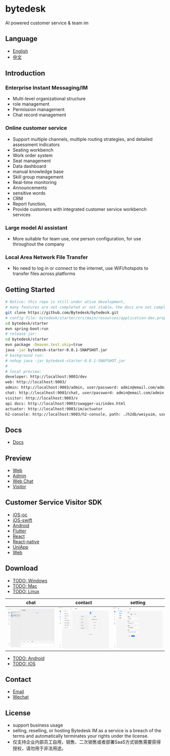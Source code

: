 <!--
 * @Author: jackning 270580156@qq.com
 * @Date: 2024-01-29 16:43:44
 * @LastEditors: jack ning github@bytedesk.com
 * @LastEditTime: 2024-05-15 21:31:40
 * @Description: bytedesk.com https://github.com/Bytedesk/bytedesk
 *   Please be aware of the BSL license restrictions before installing Bytedesk IM –
 *  selling, reselling, or hosting Bytedesk IM as a service is a breach of the terms and automatically terminates your rights under the license.
 *  仅支持企业内部员工自用，严禁用于销售、二次销售或者部署SaaS方式销售
 *  Business Source License 1.1: https://github.com/Bytedesk/bytedesk/blob/main/LICENSE
 *  contact: 270580156@qq.com
 *  联系：270580156@qq.com
 * Copyright (c) 2024 by bytedesk.com, All Rights Reserved.
-->

# bytedesk

AI powered customer service & team im

## Language

- [English](./README.md)
- [中文](./README.zh.md)

## Introduction

### Enterprise Instant Messaging/IM

- Multi-level organizational structure
- role management
- Permission management
- Chat record management

### Online customer service

- Support multiple channels, multiple routing strategies, and detailed assessment indicators
- Seating workbench
- Work order system
- Seat management
- Data dashboard
- manual knowledge base
- Skill group management
- Real-time monitoring
- Announcements
- sensitive words
- CRM
- Report function,
- Provide customers with integrated customer service workbench services

### Large model AI assistant

- More suitable for team use, one person configuration, for use throughout the company

### Local Area Network File Transfer

- No need to log in or connect to the internet, use WiFi/hotspots to transfer files across platforms

<!-- ## Technical Stack

- [springboot-3.2.0 jdk17/maven/mysql8.0 or postgresql](https://spring.io/projects/spring-boot) for backend
- [react-18.2.0](https://reactjs.org/) for frontend
- [react-native-0.73.4](https://reactnative.dev/) for mobile(ios&android)
- [electron-29.1.1](https://www.electronjs.org/) for desktop(windows&mac&linux) -->

## Getting Started

```bash
# Notice: this repo is still under ative development, 
# many features are not completed or not stable，the docs are not completed
git clone https://github.com/Bytedesk/bytedesk.git
# config file: bytedesk/starter/src/main/resources/application-dev.properties
cd bytedesk/starter
mvn spring-boot:run
# release jar:
cd bytedesk/starter
mvn package -Dmaven.test.skip=true
java -jar bytedesk-starter-0.0.1-SNAPSHOT.jar
# background run:
# nohup java -jar bytedesk-starter-0.0.1-SNAPSHOT.jar
# 
# local preview:
developer: http://localhost:9003/dev
web: http://localhost:9003/
admin: http://localhost:9003/admin, user/password: admin@email.com/admin
chat: http://localhost:9003/chat, user/password: admin@email.com/admin
visitor: http://localhost:9003/v
api docs: http://localhost:9003/swagger-ui/index.html
actuator: http://localhost:9003/im/actuator
h2-console: http://localhost:9003/h2-console, path: ./h2db/weiyuim, user/password: sa/sa
```

## Docs

- [Docs](https://www.weiyuai.cn/docs/)

## Preview

- [Web](https://www.weiyuai.cn/)
- [Admin](https://www.weiyuai.cn/admin)
- [Web Chat](https://www.weiyuai.cn/chat)
- [Visitor](https://www.weiyuai.cn/v)

## Customer Service Visitor SDK

- [iOS-oc](./visitor/oc)
- [iOS-swift](./visitor/swift)
- [Android](./visitor/android)
- [Flutter](./visitor/flutter)
- [React](./visitor/react)
- [React-native](./visitor/react-native)
- [UniApp](./visitor/uniapp)
- [Web](./visitor/web)
<!-- - [iOS-oc](https://github.com/Bytedesk/bytedesk-oc)
- [iOS-swift](https://github.com/Bytedesk/bytedesk-swift)
- [Android](https://github.com/bytedesk/bytedesk-android)
- [Flutter](https://github.com/bytedesk/bytedesk-flutter)
- [React](https://github.com/bytedesk/bytedesk-react)
- [React-native](https://github.com/bytedesk/bytedesk-react-native)
- [UniApp](https://github.com/bytedesk/bytedesk-uniapp)
- [Web](https://github.com/bytedesk/bytedesk-web)
- [Browser-Extension](https://github.com/bytedesk/bytedesk-browser-extension)
- [Vscode-plugin](https://github.com/bytedesk/bytedesk-vscode-plugin) -->

## Download

- [TODO: Windows](https://www.weiyuai.cn/download.html)
- [TODO: Mac](https://www.weiyuai.cn/download.html)
- [TODO: Linux](https://www.weiyuai.cn/download.html)

| chat | contact | setting |
| :----------: | :----------: | :----------: |
| <img src="./images/pc/chat.png" width="250"> | <img src="./images/pc/contact.png" width="250"> | <img src="./images/pc/setting.png" width="250"> |

- [TODO: Android](https://www.weiyuai.cn/download.html)
- [TODO: IOS](https://www.weiyuai.cn/download.html)

## Contact

- [Email](mailto:270580156@qq.com)
- [Wechat](./images/wechat.png)

## License

- support business usage
- selling, reselling, or hosting Bytedesk IM as a service is a breach of the terms and automatically terminates your rights under the license.
- 仅支持企业内部员工自用，销售、二次销售或者部署SaaS方式销售需要获得授权，请勿用于非法用途。
